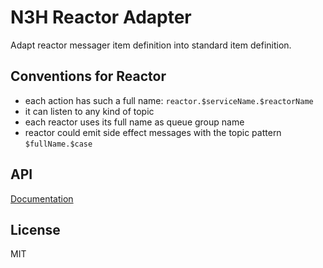 # N3H Reactor Adapter

Adapt reactor messager item definition into standard item definition.

## Conventions for Reactor

- each action has such a full name: `reactor.$serviceName.$reactorName`
- it can listen to any kind of topic
- each reactor uses its full name as queue group name
- reactor could emit side effect messages with the topic pattern `$fullName.$case`

## API

[Documentation](./api.md)

## License

MIT